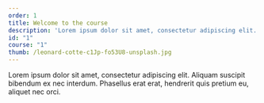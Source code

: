 ```yaml
---
order: 1
title: Welcome to the course
description: 'Lorem ipsum dolor sit amet, consectetur adipiscing elit. Aliquam suscipit bibendum ex nec interdum.'
id: "1"
course: "1"
thumb: /leonard-cotte-c1Jp-fo53U8-unsplash.jpg
---
```

Lorem ipsum dolor sit amet, consectetur adipiscing elit. Aliquam suscipit bibendum ex nec interdum. Phasellus erat erat, hendrerit quis pretium eu, aliquet nec orci.
